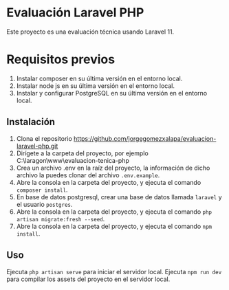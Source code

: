 # Evaluación Laravel PHP
Este proyecto es una evaluación técnica usando Laravel 11.

# Requisitos previos
1. Instalar composer en su última versión en el entorno local.
2. Instalar node js en su última versión en el entorno local.
3. Instalar y configurar PostgreSQL en su última versión en el entorno local.

## Instalación
1. Clona el repositorio https://github.com/jorgegomezxalapa/evaluacion-laravel-php.git
2. Dirígete a la carpeta del proyecto, por ejemplo C:\laragon\www\evaluacion-tenica-php
3. Crea un archivo .env en la raíz del proyecto, la información de dicho archivo la puedes clonar del archivo `.env.example`.
4. Abre la consola en la carpeta del proyecto, y ejecuta el comando `composer install`.
5. En base de datos postgresql, crear una base de datos llamada `laravel` y el usuario `postgres`.
6. Abre la consola en la carpeta del proyecto, y ejecuta el comando `php artisan migrate:fresh --seed`.
7. Abre la consola en la carpeta del proyecto, y ejecuta el comando `npm install`.

## Uso
Ejecuta `php artisan serve` para iniciar el servidor local.
Ejecuta `npm run dev` para compilar los assets del proyecto en el servidor local.